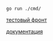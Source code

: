 ```shell
go run ./cmd/
```
[тестовый фронт](http://localhost:8000/swagger/index.html#)

[документация](http://localhost:8000/swagger/index.html#)
